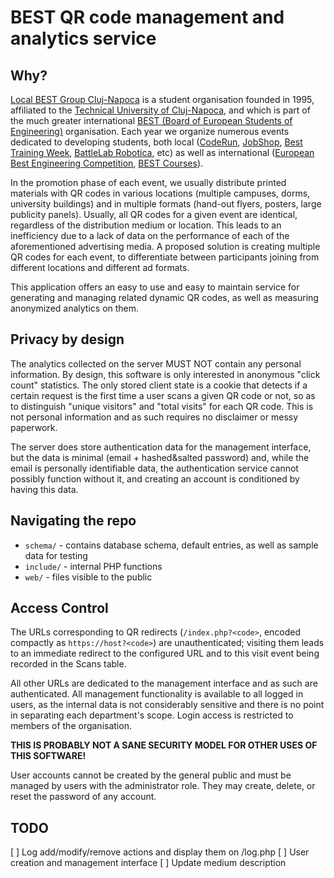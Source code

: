 # BEST QR code management and analytics service

## Why?

[Local BEST Group Cluj-Napoca] is a student organisation founded in 1995,
affiliated to the [Technical University of Cluj-Napoca], and which is
part of the much greater international
[BEST (Board of European Students of Engineering)] organisation. Each year we
organize numerous events dedicated to developing students, both local
([CodeRun], [JobShop], [Best Training Week], [BattleLab Robotica], etc) as well
as international ([European Best Engineering Competition], [BEST Courses]).

In the promotion phase of each event, we usually distribute printed materials
with QR codes in various locations (multiple campuses, dorms, university
buildings) and in multiple formats (hand-out flyers, posters, large publicity
panels). Usually, all QR codes for a given event are identical, regardless of
the distribution medium or location. This leads to an inefficiency due to a lack
of data on the performance of each of the aforementioned advertising media. A
proposed solution is creating multiple QR codes for each event, to differentiate
between participants joining from different locations and different ad formats.

This application offers an easy to use and easy to maintain service for
generating and managing related dynamic QR codes, as well as measuring
anonymized analytics on them.

## Privacy by design

The analytics collected on the server MUST NOT contain any personal information.
By design, this software is only interested in anonymous "click count"
statistics. The only stored client state is a cookie that detects if a certain
request is the first time a user scans a given QR code or not, so as to
distinguish "unique visitors" and "total visits" for each QR code. This is not
personal information and as such requires no disclaimer or messy paperwork.

The server does store authentication data for the management interface, but the
data is minimal (email + hashed&salted password) and, while the email is
personally identifiable data, the authentication service cannot possibly
function without it, and creating an account is conditioned by having this data.

## Navigating the repo

- `schema/` - contains database schema, default entries, as well as sample data for testing
- `include/` - internal PHP functions
- `web/` - files visible to the public

## Access Control

The URLs corresponding to QR redirects (`/index.php?<code>`, encoded compactly
as `https://host?<code>`) are unauthenticated; visiting them leads to an
immediate redirect to the configured URL and to this visit event being recorded
in the Scans table.

All other URLs are dedicated to the management interface and as such are
authenticated. All management functionality is available to all logged in
users, as the internal data is not considerably sensitive and there is no point
in separating each department's scope. Login access is restricted to members of
the organisation.

**THIS IS PROBABLY NOT A SANE SECURITY MODEL FOR OTHER USES OF THIS SOFTWARE!**

User accounts cannot be created by the general public and must be managed by
users with the administrator role. They may create, delete, or reset the
password of any account.

## TODO

[ ] Log add/modify/remove actions and display them on /log.php
[ ] User creation and management interface
[ ] Update medium description

[Local BEST Group Cluj-Napoca]: https://bestcj.ro
[Technical University of Cluj-Napoca]: https://utcluj.ro
[BEST (Board of European Students of Engineering)]: https://best.eu.org
[CodeRun]: https://coderun.bestcj.ro
[JobShop]: https://jobshop.ro
[Best Training Week]: https://btw.bestcj.ro
[BattleLab Robotica]: https://battlelab.ro
[European Best Engineering Competition]: https://ebec.bestcj.ro
[BEST Courses]: https://best.eu.org/courses
